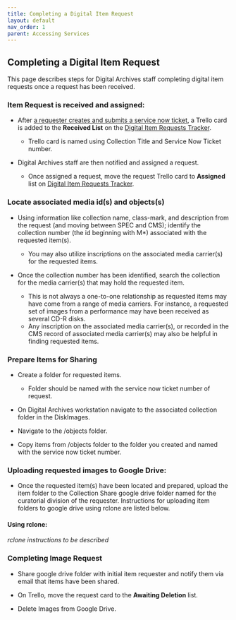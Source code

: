 ```yaml
---
title: Completing a Digital Item Request
layout: default
nav_order: 1
parent: Accessing Services
---
```


## Completing a Digital Item Request
This page describes steps for Digital Archives staff completing digital item requests once a request has been received. 

### Item Request is received and assigned:
* After [a requester creates and submits a service now ticket](making-request.html), a Trello card is added to the **Received List** on the [Digital Item Requests Tracker](https://trello.com/b/BvWkrdpE/digital-item-requests). 
  * Trello card is named using Collection Title and Service Now Ticket number. 

* Digital Archives staff are then notified and assigned a request.      
  * Once assigned a request, move the request Trello card to **Assigned** list on [Digital Item Requests Tracker](https://trello.com/b/BvWkrdpE/digital-item-requests). 

### Locate associated media id(s) and objects(s)
* Using information like collection name, class-mark, and description from the request (and moving between SPEC and CMS); identify the collection number (the id beginning with M*) associated with the requested item(s). 
  * You may also utilize inscriptions on the associated media carrier(s) for the requested items. 

* Once the collection number has been identified, search the collection for the media carrier(s) that may hold the requested item.      
  * This is not always a one-to-one relationship as requested items may have come from a range of media carriers.  For instance, a requested set of images from a performance may have been received as several CD-R disks. 
  * Any inscription on the associated media carrier(s), or recorded in the CMS record of associated media carrier(s) may also be helpful in finding requested items.  

### Prepare Items for Sharing 
* Create a folder for requested items. 
  * Folder should be named with the service now ticket number of request. 
  
* On Digital Archives workstation navigate to the associated collection folder in the DiskImages. 
  
* Navigate to the /objects folder. 
  
* Copy items from /objects folder to the folder you created and named with the service now ticket number.  

### Uploading requested images to Google Drive:
* Once the requested item(s) have been located and prepared, upload the item folder to the Collection Share google drive folder named for the curatorial division of the requester. Instructions for uploading item folders to google drive using rclone are listed below. 

#### Using rclone: 
*rclone instructions to be described*

### Completing Image Request
* Share google drive folder with initial item requester and notify them via email that items have been shared. 

* On Trello, move the request card to the **Awaiting Deletion** list.
  
* Delete Images from Google Drive.